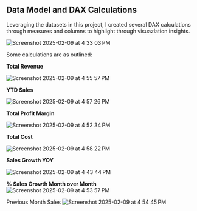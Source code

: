 
## Data Model and DAX Calculations

Leveraging the datasets in this project, I created several DAX calculations through measures and columns to highlight through visuazlation insights. 




![Screenshot 2025-02-09 at 4 33 03 PM](https://github.com/user-attachments/assets/455f55ee-1eea-4555-a499-623ff3cfaf46)

 
Some calculations are as outlined: 

**Total Revenue** 
  
![Screenshot 2025-02-09 at 4 55 57 PM](https://github.com/user-attachments/assets/1581377f-99d9-4149-93b0-20ccf08f986b)

 

**YTD Sales**
 
 
![Screenshot 2025-02-09 at 4 57 26 PM](https://github.com/user-attachments/assets/de2d73a9-51fe-42da-94e5-1bcbe14e9d62)


 **Total Profit Margin**
 
 
![Screenshot 2025-02-09 at 4 52 34 PM](https://github.com/user-attachments/assets/a5ecfbdd-c228-4275-a2fa-ebec4b6b6021)

 
 
**Total Cost**

![Screenshot 2025-02-09 at 4 58 22 PM](https://github.com/user-attachments/assets/245ab434-9fb0-4190-b7dc-6d1aa85af0f7)

 

**Sales Growth YOY**

![Screenshot 2025-02-09 at 4 43 44 PM](https://github.com/user-attachments/assets/c35fbd70-53c1-403a-b227-53dce84a0fe3)


**% Sales Growth Month over Month**
![Screenshot 2025-02-09 at 4 53 57 PM](https://github.com/user-attachments/assets/332965bc-c06e-4bfd-85c5-a169fa4b4ea4)


 
Previous Month Sales 
![Screenshot 2025-02-09 at 4 54 45 PM](https://github.com/user-attachments/assets/fd18320e-1a18-40bd-a938-6df2a2598a31)

 
